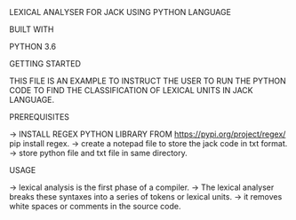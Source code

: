 <html>
<body>
LEXICAL ANALYSER FOR JACK USING PYTHON LANGUAGE

BUILT WITH 

PYTHON 3.6

GETTING STARTED 

THIS FILE IS AN EXAMPLE TO INSTRUCT THE USER TO RUN THE PYTHON CODE TO FIND THE CLASSIFICATION
OF LEXICAL UNITS IN JACK LANGUAGE.

PREREQUISITES

-> INSTALL REGEX PYTHON LIBRARY FROM https://pypi.org/project/regex/ 
pip install regex.
-> create a notepad file to store the jack code in txt format.
-> store python file and txt file in same directory.

USAGE

-> lexical analysis is the first phase of a compiler.
-> The lexical analyser breaks these syntaxes into a series of tokens or lexical units.
-> it removes white spaces or comments in the source code.</body>

</html>
